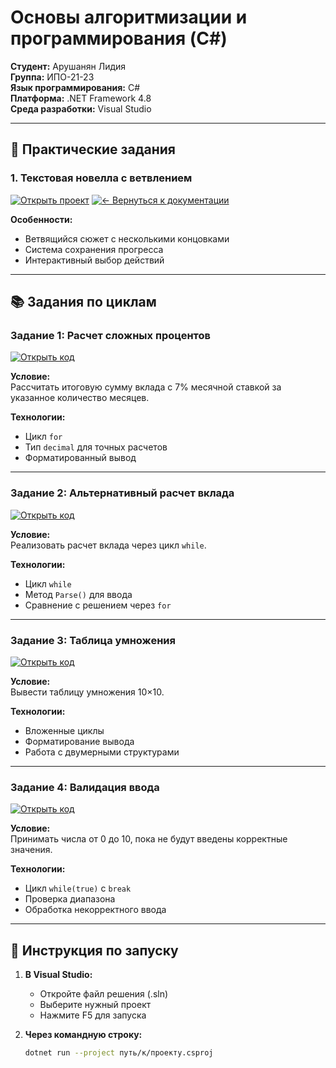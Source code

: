 # Основы алгоритмизации и программирования (C#)

**Студент:** Арушанян Лидия  
**Группа:** ИПО-21-23  
**Язык программирования:** C#  
**Платформа:** .NET Framework 4.8  
**Среда разработки:** Visual Studio  

---

## 📌 Практические задания

### 1. Текстовая новелла с ветвлением
[![Открыть проект](https://img.shields.io/badge/Проект-Интерактивная_новелла-9F2B68)](https://github.com/FallCracka/chalenge/tree/main/%D1%86%D0%B8%D0%BA%D0%BB%D1%8B/%D0%BD%D0%BE%D0%B2%D0%B5%D0%BB%D0%BB%D0%B0)
[![← Вернуться к документации](https://img.shields.io/badge/←_Вернуться_к_README-документации-8A2BE2)](https://github.com/FallCracka/chalenge/blob/main/README.md)


**Особенности:**
- Ветвящийся сюжет с несколькими концовками
- Система сохранения прогресса
- Интерактивный выбор действий

---

## 📚 Задания по циклам

### Задание 1: Расчет сложных процентов
[![Открыть код](https://img.shields.io/badge/Код-Расчет_процентов-00599C?logo=csharp)](https://github.com/FallCracka/chalenge/blob/main/%D1%86%D0%B8%D0%BA%D0%BB%D1%8B/%D1%83%D0%BF%D1%80%D0%B0%D0%B6%D0%BD%D0%B5%D0%BD%D0%B8%D0%B5%201.cs)

**Условие:**  
Рассчитать итоговую сумму вклада с 7% месячной ставкой за указанное количество месяцев.

**Технологии:**
- Цикл `for`
- Тип `decimal` для точных расчетов
- Форматированный вывод

---

### Задание 2: Альтернативный расчет вклада
[![Открыть код](https://img.shields.io/badge/Код-Альтернативный_расчет-4B0082)](https://github.com/FallCracka/chalenge/blob/main/%D1%86%D0%B8%D0%BA%D0%BB%D1%8B/%D1%83%D0%BF%D1%80%D0%B0%D0%B6%D0%BD%D0%B5%D0%BD%D0%B8%D0%B5%202.cs)

**Условие:**  
Реализовать расчет вклада через цикл `while`.

**Технологии:**
- Цикл `while`
- Метод `Parse()` для ввода
- Сравнение с решением через `for`

---

### Задание 3: Таблица умножения
[![Открыть код](https://img.shields.io/badge/Код-Таблица_умножения-FF8C00)](https://github.com/FallCracka/chalenge/blob/main/%D1%86%D0%B8%D0%BA%D0%BB%D1%8B/%D1%83%D0%BF%D1%80%D0%B0%D0%B6%D0%BD%D0%B5%D0%BD%D0%B8%D0%B5%203.cs)

**Условие:**  
Вывести таблицу умножения 10×10.

**Технологии:**
- Вложенные циклы
- Форматирование вывода
- Работа с двумерными структурами

---

### Задание 4: Валидация ввода
[![Открыть код](https://img.shields.io/badge/Код-Валидация_ввода-DC143C)](https://github.com/FallCracka/chalenge/blob/main/%D1%86%D0%B8%D0%BA%D0%BB%D1%8B/%D1%83%D0%BF%D1%80%D0%B0%D0%B6%D0%BD%D0%B5%D0%BD%D0%B8%D0%B5%204.cs)

**Условие:**  
Принимать числа от 0 до 10, пока не будут введены корректные значения.

**Технологии:**
- Цикл `while(true)` с `break`
- Проверка диапазона
- Обработка некорректного ввода

---

## 🚀 Инструкция по запуску

1. **В Visual Studio:**
   - Откройте файл решения (.sln)
   - Выберите нужный проект
   - Нажмите F5 для запуска

2. **Через командную строку:**
   ```bash
   dotnet run --project путь/к/проекту.csproj
